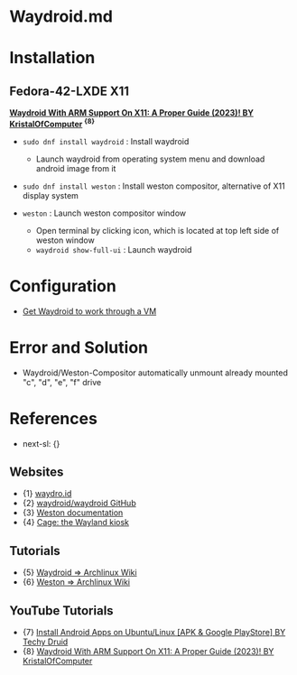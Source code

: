 # Waydroid.md

# Installation

## Fedora-42-LXDE X11

**[Waydroid With ARM Support On X11: A Proper Guide (2023)! BY KristalOfComputer](https://www.youtube.com/watch?v=tJ-Mna_zi0o) <sup>{8}</sup>**

* `sudo dnf install waydroid` : Install waydroid
  * Launch waydroid from operating system menu and download android image from it

* `sudo dnf install weston` : Install weston compositor, alternative of X11 display system

* `weston` : Launch weston compositor window
  * Open terminal by clicking icon, which is located at top left side of weston window
  * `waydroid show-full-ui` : Launch waydroid

# Configuration

* [Get Waydroid to work through a VM](https://docs.waydro.id/faq/get-waydroid-to-work-through-a-vm)

# Error and Solution

* Waydroid/Weston-Compositor automatically unmount already mounted "c", "d", "e", "f" drive

# References

* next-sl: {}

## Websites

* {1} [waydro.id](https://waydro.id/)
* {2} [waydroid/waydroid GitHub](https://github.com/waydroid/waydroid)
* {3} [Weston documentation](https://wayland.pages.freedesktop.org/weston/)
* {4} [Cage: the Wayland kiosk](https://www.hjdskes.nl/projects/cage/)

## Tutorials

* {5} [Waydroid => Archlinux Wiki](https://wiki.archlinux.org/title/Waydroid)
* {6} [Weston => Archlinux Wiki](https://wiki.archlinux.org/title/Weston)

## YouTube Tutorials

* {7} [Install Android Apps on Ubuntu/Linux [APK & Google PlayStore] BY Techy Druid](https://www.youtube.com/watch?v=ZbcOQJyxN3E)
* {8} [Waydroid With ARM Support On X11: A Proper Guide (2023)! BY KristalOfComputer](https://www.youtube.com/watch?v=tJ-Mna_zi0o)
